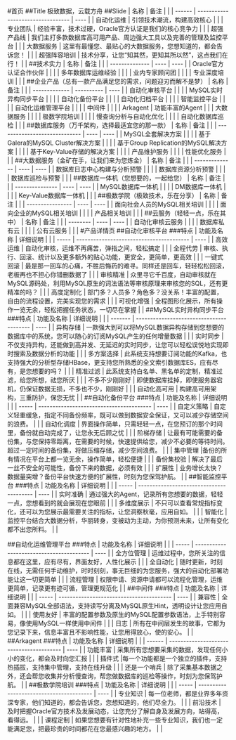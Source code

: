#首页
##Title
极致数据，云载方舟
##Slide
| 名称     | 备注                                |      |
| ------ | --------------------------------- | ---- |
| 自动化运维  | 引领技术潮流，构建高效核心                     |      |
| 专业团队   | 经验丰富，技术过硬，Oracle官方认证是我们的核心竞争力     |      |
| 超强产品线  | 我们主打多款数据库高可用产品、周边强大工具以及完善的管理及监控平台 |      |
| 大数据服务  | 这里有最懂您、最贴心的大数据服务，您想知道的，都会告诉您！     |      |
| 超强阵容培训 | 技术分享，让您“知其然，更知其所以然”，这点我们在行！   |      |
##技术实力
| 名称             | 备注   |      |
| -------------- | ---- | ---- |
| Oracle官方认证合作伙伴 |      |      |
| 多年数据库运维经验      |      |      |
| 业内专家顾问团        |      |      |
| 专业深度培训         |      |      |
##企业产品（总有一款产品满足您的需求，问题迎刃而解不是梦）
| 名称            | 备注         |      |
| ------------- | ---------- | ---- |
| 自动化审核平台       |            |      |
| MySQL实时异构同步平台 |            |      |
| 自动化备份平台       |            |      |
| 自动化归档平台       |            |      |
| 智能监控平台        |            |      |
| 自动化运维管理平台     |            |      |
| 中间件           |            |      |
| Arkagent      | 功能丰富的Agent |      |
| 大数据服务         |            |      |
| 极数学院培训        |            |      |
| 慢查询分析与自动化优化   |            |      |
| 自动化数据库巡检      |            |      |
##数据库服务（万千架构，选择最适宜您的那一款）
| 名称                            | 备注   |      |
| ----------------------------- | ---- | ---- |
| MySQL全套解决方案                   |      |      |
| 基于Galera的MySQL Cluster解决方案    |      |      |
| 基于Group Replication的MySQL解决方案 |      |      |
| 基于Key-Value存储的解决方案            |      |      |
| 产品维护服务                        |      |      |
| 性能优化服务                        |      |      |
##大数据服务（金矿在手，让我们来为您炼金）
| 名称             | 备注   |      |
| -------------- | ---- | ---- |
| 数据库日志中心构建与分析预警 |      |      |
| 数据库资源分析预警      |      |      |
| 数据库巡检与预警       |      |      |
##数据库一体机（您想要的，一起给您）
| 名称              | 备注   |      |
| --------------- | ---- | ---- |
| MySQL数据库一体机     |      |      |
| DM数据库一体机        |      |      |
| Key-Value数据库一体机 |      |      |
##极数学院（极致技术，乐在分享）
| 名称               | 备注   |      |
| ---------------- | ---- | ---- |
| 面向社会人员的MySQL相关培训 |      |      |
| 面向企业的MySQL相关培训   |      |      |
| 产品相关培训           |      |      |
##云服务（轻轻一点，乐在其中）
| 名称       | 备注   |      |
| -------- | ---- | ---- |
| 自动化审核云服务 |      |      |
| 数据库私有云   |      |      |
| 公有云服务    |      |      |
#产品详情页
##自动化审核平台
###特点
| 功能及名称 | 详细说明                                     |      |
| ----- | ---------------------------------------- | ---- |
| 高效运维  | 自动化审核，运维不再痛苦，弹指之间，轻松搞定 |      |
| 全程代劳  | 审核、执行、回滚、统计以及更多额外的贴心功能，更安全，更简单，更高效 |      |
| 一键式回滚 | 最是那一回车的心痛，不胜后悔药的难寻。同样还是回车，轻轻松松回滚，老板再也不担心你错删数据了 |      |
| 审核精准  | 众里寻它千百度，自动审核就在MySQL源码处，利用MySQL原生的词法语法等审核原理来审核您的SQL，还有更精准的吗？ |      |
| 高度定制化 | 部门多？人员多？角色多？没关系！丰富的配置，自由的流程设置，完美实现您的需求 |      |
| 可视化增强 | 全程图形化展示，所有操作一览无余，轻松把握任务状态，一切尽在掌握 |      |
##MySQL实时异构同步平台
###特点
| 功能及名称   | 详细说明                                     |      |
| ------- | ---------------------------------------- | ---- |
| 异构存储    | 一款强大到可以将MySQL数据异构存储到您想要的数据库中的系统，您可以随心的订阅MySQL产生的任何增量数据 |      |
| 实时同步    | 不仅支持异构，还能做到高并发、无延迟的实时同步，让您可以轻松误悦地实现即时搜索及数据分析的功能 |      |
| 多方案选择   | 此系统支持想要订阅功能的Kafka，也支持强大的分析型存储HBase，更支持您所熟悉的全文索引数据库ES，应有尽有，是您想要的吗？ |      |
| 精准过滤    | 此系统支持白名单、黑名单的定制，精准过滤，给您所想，祛您所厌 |      |
| 不多不少刚刚好 | 即使数据库挂掉，即使服务器宕机，仍保证数据无损，不多也不少，刚刚好 |      |
| 自动化高可用  | 构建高可用架构，三重防护，保您无忧 |      |
##自动化备份平台
###特点
| 功能及名称 | 详细说明                                     |      |
| ----- | ---------------------------------------- | ---- |
| 自定义策略 | 自定义轻重缓急，指定不同备份频率，既可以做到数据安全保证，又可以减少存储空间的浪费。 |      |
| 自动化调度 | 界面操作简单，只需轻轻一点，在您预订的那个时间里，备份就自动完成了，让您永无后顾之忧 |      |
| 阶梯存储  | 让最有可能需要的备份集，与您保持零距离，在需要的时候，快速提供给您，减少不必要的等待时间。超过一定时间的备份集，将做压缩存储，减少空间浪费。 |      |
| 集中管理  |备份的所有情况在平台上都一览无余，操作简单，轻松便捷 |      |
| 备份集校验 | 解决了最后一丝不安全的可能性，备份下来的数据，必须有效 |      |
| 扩展性   | 业务增长太快？数据量突增？备份平台快速方便的扩展性，时刻为您保驾护航。      |      |
##智能监控平台
###特点
| 功能及名称 | 详细说明                                     |      |
| ----- | ---------------------------------------- | ---- |
| 实时准确  | 通过强大的Agent，记录所有您想要的数据，轻轻一点，您想看到的就会展现在您眼前 |      |
| 多维度展示 | 不只可以查看常规指标变化，还可以为您展示最需要关注的指标，让您洞察秋毫，应用自如。 |      |
| 智能化   | 监控平台结合大数据分析，华丽转身，变被动为主动，为你预测未来，让所有变化都不出您所料。 |      |

##自动化运维管理平台
###特点
| 功能及名称 | 详细说明                                     |      |
| ----- | ---------------------------------------- | ---- |
| 全方位管理 | 运维过程中，您所关注的信息都在这里，应有尽有，界面友好，人性化展示 |      |
| 全自动化  | 随时更新，时刻在线，无需任何手动维护，时时刻刻，事无巨细的为您服务，强大的自动化部署功能让这一切更简单 |      |
| 流程管理  | 权限申请、资源申请都可以流程化管理，运维更简单，记录更有迹可循，管理更规范化 |      |
##中间件
###特点
| 功能及名称 | 详细说明                                     |      |
| ----- | ---------------------------------------- | ---- |
| 兼容性   | 全面兼容MySQL全部语法，支持读写分离及MySQL原生Hint，透明设计让您应用自如。 |      |
| 使用友好  | 丰富的配置参数及原生的MySQL配置参数语法，上手特别容易，像使用MySQL一样使用中间件 |      |
| 日志    | 所有在中间层发生的故事，它都为您记录下来，信息丰富且不影响性能，让您用得放心，使的安心。 |      |
##Arkagent
###特点
| 功能及名称  | 详细说明                                     |      |
| ------ | ---------------------------------------- | ---- |
| 功能丰富   | 采集所有您想要采集的数据，发现任何小小的变化，都会及时向您汇报 |      |
| 插件式    |每一个功能都是一个独立的插件，支持热插拔，支持集中管理，支持在线升级 |      |
| 还是一个哨兵 | 除了采集基本数据之外，还会帮您收集并分析慢查询，帮您做数据库的巡检等操作，时刻为您保驾护航。 |      |
##极数学院培训
###特点
| 功能及名称 | 详细说明                                     |      |
| ----- | ---------------------------------------- | ---- |
| 专业知识  | 每一位老师，都是业界多年资深专家，他们知道的，都会告诉您，您想知道的，他们尽全力。 |      |
| 前沿技术  | 及时把握Oracle官方技术及发展动态，让您充分了解自身及发展方向，站得高，看得远。 |      |
| 课程定制  | 如果您想要有针对性地补充一些专业知识，我们也一定能满足您，把最珍贵的时间都花在您最感兴趣的地方。 |      |

